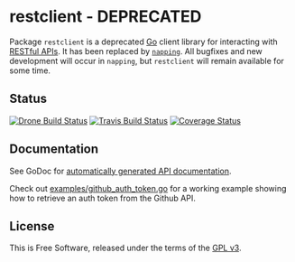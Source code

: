 # restclient - DEPRECATED

Package `restclient` is a deprecated [Go](http://golang.org) client library for
interacting with [RESTful
APIs](http://en.wikipedia.org/wiki/Representational_state_transfer#RESTful_web_APIs).
It has been replaced by [`napping`](https://github.com/jmcvetta/napping).  All
bugfixes and new development will occur in `napping`, but `restclient` will
remain available for some time.


## Status

[![Drone Build Status](https://drone.io/github.com/jmcvetta/restclient/status.png)](https://drone.io/github.com/jmcvetta/restclient/latest)
[![Travis Build Status](https://travis-ci.org/jmcvetta/restclient.png)](https://travis-ci.org/jmcvetta/restclient)
[![Coverage Status](https://coveralls.io/repos/jmcvetta/restclient/badge.png?branch=master)](https://coveralls.io/r/jmcvetta/restclient)


## Documentation

See GoDoc for [automatically generated API
documentation](http://godoc.org/github.com/jmcvetta/restclient).

Check out
[examples/github_auth_token.go](https://github.com/jmcvetta/restclient/blob/master/examples/github_auth_token.go)
for a working example showing how to retrieve an auth token from the Github API.


## License

This is Free Software, released under the terms of the [GPL
v3](http://www.gnu.org/copyleft/gpl.html).

